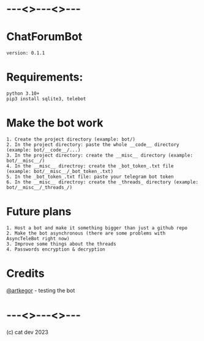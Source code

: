 # ---<>---<>---
# ChatForumBot
```
version: 0.1.1
```
# Requirements:
```
python 3.10+
pip3 install sqlite3, telebot
```
# Make the bot work
```
1. Create the project directory (example: bot/)
2. In the project directory: paste the whole __code__ directory (example: bot/__code__/...)
3. In the project directory: create the __misc__ directory (example: bot/__misc__/)
4. In the __misc__ directroy: create the _bot_token_.txt file (example: bot/__misc__/_bot_token_.txt)
5. In the _bot_token_.txt file: paste your telegram bot token
6. In the __misc__ directroy: create the _threads_ directory (example: bot/__misc__/_threads_/)
```
# Future plans
```
1. Host a bot and make it something bigger than just a github repo
2. Make the bot asynchronous (there are some problems with AsyncTeleBot right now)
3. Improve some things about the threads
4. Passwords encryption & decryption
```
# Credits
[@artkegor](https://github.com/artkegor) - testing the bot
# ---<>---<>---
(c) cat dev 2023
